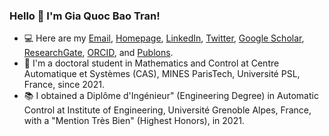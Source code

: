 ### Hello 👋 I'm Gia Quoc Bao Tran!
- :computer: Here are my [Email](mailto:gia-quoc-bao.tran@mines-paristech.fr), [Homepage](https://www.tran-gia-quoc-bao.com/), [LinkedIn](https://www.linkedin.com/in/tran-gia-quoc-bao/), [Twitter](https://twitter.com/Tran_GiaQuocBao), [Google Scholar](https://scholar.google.fr/citations?hl=en&user=j7GowkcAAAAJ&sortby=pubdate&view_op=list_works&gmla=AJsN-F6fLm0IMSpRxtBXAQljmDQtw01THyYzxmJcx2MYTHZmkekfXQTc5n5kipvyXRjuGSHjspVYx0be6MPEcjL1mOTMVCbfTuWn_cb6eOWqsjBMQup1v2I), [ResearchGate](https://www.researchgate.net/profile/Gia_Quoc_Bao_Tran), [ORCID](https://orcid.org/0000-0002-0150-8805), and [Publons](https://publons.com/researcher/3635512/gia-quoc-bao-tran).
- :school: I'm a doctoral student in Mathematics and Control at Centre Automatique et Systèmes (CAS), MINES ParisTech, Université PSL, France, since 2021.
- :books: I obtained a Diplôme d'Ingénieur" (Engineering Degree) in Automatic Control at Institute of Engineering, Université Grenoble Alpes, France, with a "Mention Très Bien" (Highest Honors), in 2021.
